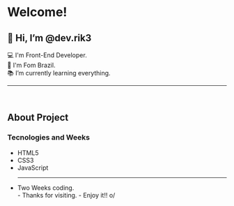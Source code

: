 # Welcome! 
  
 ## 👋 Hi, I’m @dev.rik3<br>
 :computer: I'm Front-End Developer.<br>
 :house_with_garden: I'm Fom Brazil.<br>
 :books: I’m currently learning everything.<br>
  <hr><br>
  
  ## About Project
   ### Tecnologies and Weeks
  <ul>
    <li>HTML5<br>
    <li>CSS3<br>
    <li>JavaScript<br> 
    <hr>
    <li> Two Weeks coding.
 <br>
 - Thanks for visiting. 
 - Enjoy it!! o/
